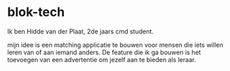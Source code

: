 # blok-tech

Ik ben Hidde van der Plaat, 2de jaars cmd student.

mijn idee is een matching applicatie te bouwen voor mensen die iets willen leren van of aan iemand anders.
De feature die ik ga bouwen is het toevoegen van een advertentie om jezelf aan te bieden als leraar.
